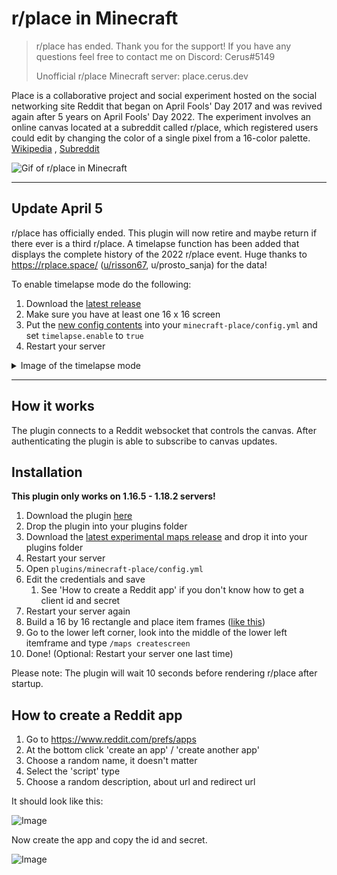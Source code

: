 # r/place in Minecraft

> r/place has ended. Thank you for the support! If you have any questions feel free to contact me on Discord: Cerus#5149
>
> Unofficial r/place Minecraft server: place.cerus.dev

Place is a collaborative project and social experiment hosted on the social networking site Reddit that began on April Fools' Day 2017 and was revived
again after 5 years on April Fools' Day 2022. The experiment involves an online canvas located at a subreddit called r/place, which registered users
could edit by changing the color of a single pixel from a 16-color palette. [Wikipedia](https://en.wikipedia.org/wiki/Place_(Reddit))
, [Subreddit](https://www.reddit.com/r/place/)

![Gif of r/place in Minecraft](https://cerus.dev/img/rplace_gif.gif)

<hr>

## Update April 5

r/place has officially ended. This plugin will now retire and maybe return if there ever is a third r/place. A timelapse function has been added that
displays the complete history of the 2022 r/place event. Huge thanks to https://rplace.space/ ([u/risson67](https://risson.space), u/prosto_sanja) for
the data!

To enable timelapse mode do the following:

1. Download the [latest release](https://github.com/cerus/minecraft-place/releases/download/1.2.0/minecraft-place.jar)
2. Make sure you have at least one 16 x 16 screen
3. Put the [new config contents](https://github.com/cerus/minecraft-place/releases/tag/1.2.0) into your `minecraft-place/config.yml` and
   set `timelapse.enable` to `true`
4. Restart your server

<details>
    <summary>Image of the timelapse mode</summary>
    <img src="https://i.imgur.com/3ByHgcf.png" alt="Image of the timelapse mode">
</details>

<hr>

## How it works

The plugin connects to a Reddit websocket that controls the canvas. After authenticating the plugin is able to subscribe to canvas updates.

## Installation

**This plugin only works on 1.16.5 - 1.18.2 servers!**

1. Download the plugin [here](https://github.com/cerus/minecraft-place/releases/download/1.2.0/minecraft-place.jar)
2. Drop the plugin into your plugins folder
3. Download the [latest experimental maps release](https://github.com/cerus/maps/releases/download/2.0.0-SNAPSHOT-pre3/maps-plugin.jar) and drop it
   into your plugins folder
4. Restart your server
5. Open `plugins/minecraft-place/config.yml`
6. Edit the credentials and save
    1. See 'How to create a Reddit app' if you don't know how to get a client id and secret
7. Restart your server again
8. Build a 16 by 16 rectangle and place item frames ([like this](https://i.imgur.com/D5UAi5a.png))
9. Go to the lower left corner, look into the middle of the lower left itemframe and type `/maps createscreen`
10. Done! (Optional: Restart your server one last time)

Please note: The plugin will wait 10 seconds before rendering r/place after startup.

## How to create a Reddit app

1. Go to https://www.reddit.com/prefs/apps
2. At the bottom click 'create an app' / 'create another app'
3. Choose a random name, it doesn't matter
4. Select the 'script' type
5. Choose a random description, about url and redirect url

It should look like this:

![Image](https://i.imgur.com/GU8Rv4a.png)

Now create the app and copy the id and secret.

![Image](https://i.imgur.com/tDrtqTK.png)
